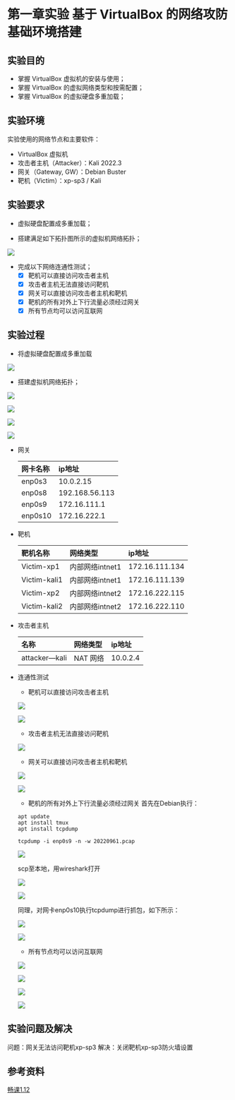# 第一章实验 基于 VirtualBox 的网络攻防基础环境搭建

 ## 实验目的

 * 掌握 VirtualBox 虚拟机的安装与使用；
 * 掌握 VirtualBox 的虚拟网络类型和按需配置；
 * 掌握 VirtualBox 的虚拟硬盘多重加载；

 ## 实验环境

 实验使用的网络节点和主要软件：

 * VirtualBox 虚拟机
 * 攻击者主机（Attacker）：Kali 2022.3
 * 网关（Gateway, GW）：Debian Buster
 * 靶机（Victim）：xp-sp3 / Kali

 ## 实验要求

 * 虚拟硬盘配置成多重加载；

 * 搭建满足如下拓扑图所示的虚拟机网络拓扑；

 ![](image/vb-exp-layout.png)


 * 完成以下网络连通性测试；
    - [x] 靶机可以直接访问攻击者主机
    - [x] 攻击者主机无法直接访问靶机
    - [x] 网关可以直接访问攻击者主机和靶机
    - [x] 靶机的所有对外上下行流量必须经过网关
    - [x] 所有节点均可以访问互联网

 ## 实验过程
 * 将虚拟硬盘配置成多重加载
 
 ![](image/debianmultipleload.png)
 * 搭建虚拟机网络拓扑；
  
 ![](image/gw配置.png)  

 ![](image/attackerkali配置.png)  

 ![](image/victim-kali配置.png)  

 ![](image/victim-xp配置.png)  

 - 网关  
  
   网卡名称 | ip地址 
      :-    |:-
      enp0s3|10.0.2.15
      enp0s8|192.168.56.113
      enp0s9|172.16.111.1
      enp0s10|172.16.222.1
 - 靶机  
  
   靶机名称 | 网络类型 | ip地址
      :-      |:-       |:-
      Victim-xp1 |内部网络intnet1|172.16.111.134
      Victim-kali1 |内部网络intnet1|172.16.111.139
      Victim-xp2 |内部网络intnet2|172.16.222.115
      Victim-kali2 |内部网络intnet2|172.16.222.110 

 - 攻击者主机

   名称 | 网络类型 | ip地址
    :- |:- |:-
    attacker—kali |NAT 网络|10.0.2.4

 - 连通性测试  
   - 靶机可以直接访问攻击者主机   
 
   ![](image/靶机1ping攻击者主机.png)  

   ![](image/靶机2ping攻击者主机.png)  

   - 攻击者主机无法直接访问靶机    

   ![](image/攻击者主机无法连通靶机.png)    

   - 网关可以直接访问攻击者主机和靶机  
  
   ![](image/gw访问靶机1.png)    

   ![](image/gw访问靶机2和攻击者主机.png)    

   - 靶机的所有对外上下行流量必须经过网关
  首先在Debian执行：
   ```
   apt update  
   apt install tmux
   apt install tcpdump
   ``` 
   `tcpdump -i enp0s9 -n -w 20220961.pcap`  

   ![](image/tcpdump9.png)    

   scp至本地，用wireshark打开    
    
   ![](image/scp.png)  

   ![](image/wireshark1.png)  
     
   同理，对网卡enp0s10执行tcpdump进行抓包，如下所示：

   ![](image/tcpdump10.png)   
     
   ![](image/wireshark2.png)    

   - 所有节点均可以访问互联网  

   ![](image/victim1access.png)   

   ![](image/victim2access.png)   

   ![](image/attackeraccess.png)   

   ![](image/gwaccesstonet.png)   

 ## 实验问题及解决
 问题：网关无法访问靶机xp-sp3
 解决：关闭靶机xp-sp3防火墙设置
 ## 参考资料
 [畅课1.12](http://courses.cuc.edu.cn/course/90732/learning-activity/full-screen#/378195)
